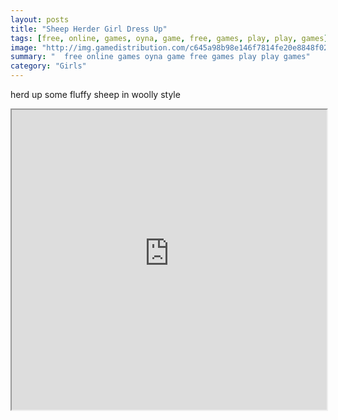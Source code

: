 ```yaml
---
layout: posts
title: "Sheep Herder Girl Dress Up"
tags: [free, online, games, oyna, game, free, games, play, play, games]
image: "http://img.gamedistribution.com/c645a98b98e146f7814fe20e8848f02b.jpg"
summary: "  free online games oyna game free games play play games"
category: "Girls"
---
```


herd up some fluffy sheep in woolly style

<iframe width="100%" height="480px;" src="http://flash.gamedistribution.com?game=c645a98b98e146f7814fe20e8848f02b"></iframe>